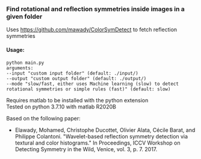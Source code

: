 ### Find rotational and reflection symmetries inside images in a given folder
Uses https://github.com/mawady/ColorSymDetect to fetch reflection symmetries
#### Usage:
```
python main.py
arguments:
--input "custom input folder" (default: ./input/)
--output "custom output folder" (default: ./output/)
--mode "slow/fast, either uses Machine learning (slow) to detect rotational symmetries or simple rules (fast)" (default: slow)
```
Requires matlab to be installed with the python extension <br />
Tested on python 3.7.10 with matlab R2020B

Based on the following paper:
-   Elawady, Mohamed, Christophe Ducottet, Olivier Alata, Cécile Barat, and Philippe Colantoni. "Wavelet-based reflection symmetry detection via textural and color histograms." In Proceedings, ICCV Workshop on Detecting Symmetry in the Wild, Venice, vol. 3, p. 7. 2017.
